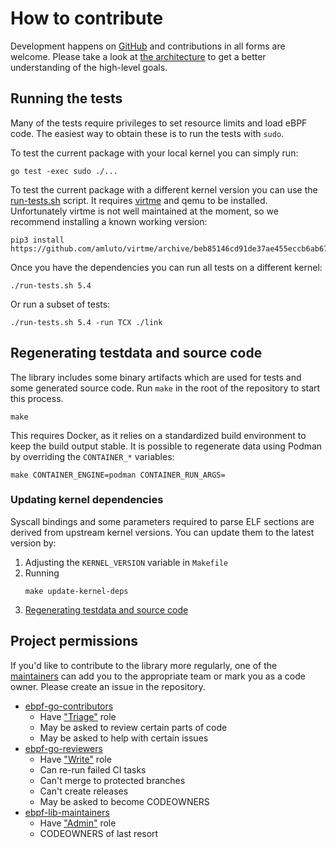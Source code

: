 # How to contribute

Development happens on [GitHub](https://github.com/cilium/ebpf) and contributions in
all forms are welcome. Please take a look at [the architecture](architecture.md) to get
a better understanding of the high-level goals.

## Running the tests

Many of the tests require privileges to set resource limits and load eBPF code.
The easiest way to obtain these is to run the tests with `sudo`.

To test the current package with your local kernel you can simply run:
```
go test -exec sudo ./...
```

To test the current package with a different kernel version you can use the [run-tests.sh] script.
It requires [virtme] and qemu to be installed.
Unfortunately virtme is not well maintained at the moment, so we recommend installing
a known working version:

```shell-session
pip3 install https://github.com/amluto/virtme/archive/beb85146cd91de37ae455eccb6ab67c393e6e290.zip
```

Once you have the dependencies you can run all tests on a different kernel:

```shell-session
./run-tests.sh 5.4
```

Or run a subset of tests:

```shell-session
./run-tests.sh 5.4 -run TCX ./link
```

## Regenerating testdata and source code

The library includes some binary artifacts which are used for tests and some
generated source code. Run `make` in the root of the repository to start
this process.

```shell-session
make
```

This requires Docker, as it relies on a standardized build
environment to keep the build output stable.
It is possible to regenerate data using Podman by overriding the `CONTAINER_*`
variables:

```shell-session
make CONTAINER_ENGINE=podman CONTAINER_RUN_ARGS=
```

### Updating kernel dependencies

Syscall bindings and some parameters required to parse ELF sections are derived
from upstream kernel versions. You can update them to the latest version by:

1. Adjusting the `KERNEL_VERSION` variable in `Makefile`
2. Running
    ```shell-session
    make update-kernel-deps
    ```
3. [Regenerating testdata and source code](#regenerating-testdata-and-source-code)

## Project permissions

If you'd like to contribute to the library more regularly, one of the
[maintainers][ebpf-lib-maintainers] can add you to the appropriate team or mark
you as a code owner. Please create an issue in the repository.

* [ebpf-go-contributors]
    * Have ["Triage"][permissions] role
    * May be asked to review certain parts of code
    * May be asked to help with certain issues
* [ebpf-go-reviewers]
    * Have ["Write"][permissions] role
    * Can re-run failed CI tasks
    * Can't merge to protected branches
    * Can't create releases
    * May be asked to become CODEOWNERS
* [ebpf-lib-maintainers]
    * Have ["Admin"][permissions] role
    * CODEOWNERS of last resort

[virtme]: https://github.com/amluto/virtme
[run-tests.sh]: https://github.com/cilium/ebpf/blob/main/run-tests.sh
[permissions]: https://docs.github.com/en/organizations/managing-user-access-to-your-organizations-repositories/repository-roles-for-an-organization#permissions-for-each-role
[ebpf-go-contributors]: https://github.com/orgs/cilium/teams/ebpf-go-contributors/members
[ebpf-go-reviewers]: https://github.com/orgs/cilium/teams/ebpf-go-reviewers/members
[ebpf-lib-maintainers]: https://github.com/orgs/cilium/teams/ebpf-lib-maintainers/members